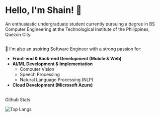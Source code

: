 # Hello, I'm Shain! 👋
An enthusiastic undergraduate student currently pursuing a degree in BS Computer Engineering at the Technological Institute of the Philippines, Quezon City.
##
🚀 I'm also an aspiring Software Engineer with a strong passion for:
- **Front-end & Back-end Development (Mobile & Web)**
- **AI/ML Development & Implementation**
  - Computer Vision
  - Speech Processing
  - Natural Language Processing (NLP)
- **Cloud Development (Microsoft Azure)**
##
Github Stats

![Top Langs](https://github-readme-stats.vercel.app/api/top-langs/?username=m3mentomor1&layout=compact&theme=dark)
